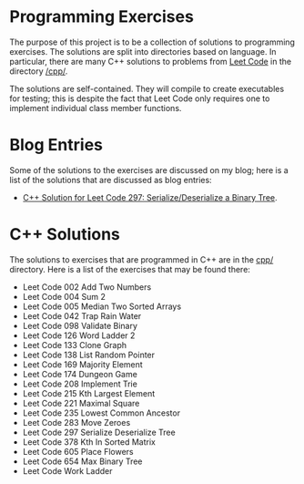# Programming Exercises

The purpose of this project is to be a collection of solutions to programming exercises.
The solutions are split into directories based on language.
In particular, there are many C++ solutions to problems from [Leet Code](https://leetcode.com/) in the directory [/cpp/](https://github.com/MatthewMcGonagle/ProgrammingExercises/tree/master/cpp). 

The solutions are self-contained. They will compile to create executables for testing; this is despite the fact that Leet Code only requires one to implement individual class member functions.

# Blog Entries 

Some of the solutions to the exercises are discussed on my blog; here is a list of the solutions 
that are discussed as blog entries:

* [C++ Solution for Leet Code 297: Serialize/Deserialize a Binary Tree](https://matthewmcgonagle.github.io/blog/2017/11/08/CppLeetCode297).

# C++ Solutions

The solutions to exercises that are programmed in C++ are in the [cpp/](cpp/) directory. Here is a list of the
exercises that may be found there:

* Leet Code 002 Add Two Numbers
* Leet Code 004 Sum 2
* Leet Code 005 Median Two Sorted Arrays
* Leet Code 042 Trap Rain Water
* Leet Code 098 Validate Binary
* Leet Code 126 Word Ladder 2
* Leet Code 133 Clone Graph
* Leet Code 138 List Random Pointer
* Leet Code 169 Majority Element
* Leet Code 174 Dungeon Game
* Leet Code 208 Implement Trie
* Leet Code 215 Kth Largest Element
* Leet Code 221 Maximal Square
* Leet Code 235 Lowest Common Ancestor
* Leet Code 283 Move Zeroes
* Leet Code 297 Serialize Deserialize Tree
* Leet Code 378 Kth In Sorted Matrix
* Leet Code 605 Place Flowers
* Leet Code 654 Max Binary Tree
* Leet Code Work Ladder
